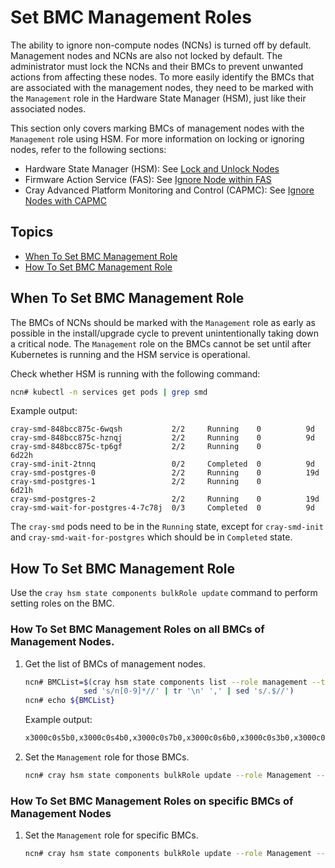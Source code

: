 # Set BMC Management Roles

The ability to ignore non-compute nodes (NCNs) is turned off by default. Management nodes and NCNs are also not locked by
default. The administrator must lock the NCNs and their BMCs to prevent unwanted actions from affecting these nodes. To more
easily identify the BMCs that are associated with the management nodes, they need to be marked with the `Management` role in
the Hardware State Manager (HSM), just like their associated nodes.

This section only covers marking BMCs of management nodes with the `Management` role using HSM.
For more information on locking or ignoring nodes, refer to the following sections:

   * Hardware State Manager (HSM): See [Lock and Unlock Nodes](Lock_and_Unlock_Management_Nodes.md)
   * Firmware Action Service (FAS): See [Ignore Node within FAS](../firmware/FAS_Admin_Procedures.md#ignore)
   * Cray Advanced Platform Monitoring and Control (CAPMC): See [Ignore Nodes with CAPMC](../power_management/Ignore_Nodes_with_CAPMC.md)

## Topics

   * [When To Set BMC Management Role](#when-to-set-bmc-management-role)
   * [How To Set BMC Management Role](#how-to-set-bmc-management-role)


<a name="when-to-set-bmc-management-role"></a>

## When To Set BMC Management Role

The BMCs of NCNs should be marked with the `Management` role as early as possible in the install/upgrade cycle to prevent unintentionally taking down a critical node. The `Management` role on the BMCs cannot be set until after Kubernetes is running and the HSM service is operational.

Check whether HSM is running with the following command:

```bash
ncn# kubectl -n services get pods | grep smd
```

Example output:

```text
cray-smd-848bcc875c-6wqsh           2/2     Running    0          9d
cray-smd-848bcc875c-hznqj           2/2     Running    0          9d
cray-smd-848bcc875c-tp6gf           2/2     Running    0          6d22h
cray-smd-init-2tnnq                 0/2     Completed  0          9d
cray-smd-postgres-0                 2/2     Running    0          19d
cray-smd-postgres-1                 2/2     Running    0          6d21h
cray-smd-postgres-2                 2/2     Running    0          19d
cray-smd-wait-for-postgres-4-7c78j  0/3     Completed  0          9d
```

The `cray-smd` pods need to be in the `Running` state, except for `cray-smd-init` and
`cray-smd-wait-for-postgres` which should be in `Completed` state.

<a name="how-to-set-bmc-management-role"></a>

## How To Set BMC Management Role

Use the `cray hsm state components bulkRole update` command to perform setting roles on the BMC.

### How To Set BMC Management Roles on all BMCs of Management Nodes.

1. Get the list of BMCs of management nodes.
   ```bash
   ncn# BMCList=$(cray hsm state components list --role management --type node --format json | jq -r .Components[].ID | \
                sed 's/n[0-9]*//' | tr '\n' ',' | sed 's/.$//')
   ncn# echo ${BMCList}
   ```

   Example output:

   ```bash
   x3000c0s5b0,x3000c0s4b0,x3000c0s7b0,x3000c0s6b0,x3000c0s3b0,x3000c0s2b0,x3000c0s9b0,x3000c0s8b0
   ```

1. Set the `Management` role for those BMCs.
   ```bash
   ncn# cray hsm state components bulkRole update --role Management --component-ids ${BMCList}
   ```

### How To Set BMC Management Roles on specific BMCs of Management Nodes

1. Set the `Management` role for specific BMCs.
   ```bash
   ncn# cray hsm state components bulkRole update --role Management --component-ids x3000c0s8b0
   ```
